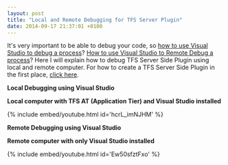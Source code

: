 ```yaml
---
layout: post
title: "Local and Remote Debugging for TFS Server Plugin"
date: 2014-09-17 21:37:01 +0100
---
```


It's very important to be able to debug your code, so [how to use Visual Studio to debug a process](http://msdn.microsoft.com/en-us/library/3s68z0b3.aspx "Attach to Running Processes with the Visual Studio Debugger")? [How to use Visual Studio to Remote Debug a process](http://msdn.microsoft.com/en-us/library/ff678494(v=vs.100).aspx "Remote Debugging Summary")? Here I will explain how to debug TFS Server Side Plugin using local and remote computer. For how to create a TFS Server Side Plugin in the first place, [click here](https://mohamedradwan-devops.github.io/posts/subscribe-to-tfs-event-handler-using-a-tfs-plugin/ "Subscribe to TFS Event Handler using a TFS Plugin").

**Local Debugging using Visual Studio**

**Local computer with TFS AT (Application Tier) and Visual Studio installed**


{% include embed/youtube.html id='hcrL_imNJHM' %}

**Remote Debugging using Visual Studio**

**Remote computer with only Visual Studio installed**

{% include embed/youtube.html id='Ew50sfztFxo' %}

